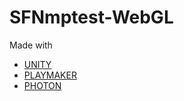 # SFNmptest-WebGL

Made with

* [UNITY](unity.com)
* [PLAYMAKER](hutonggames.com)
* [PHOTON](photonengine.com)
